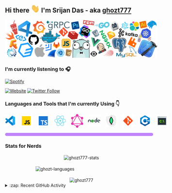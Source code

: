 ## Hi there <img src="./icons/Hi.gif" width="29px"> I'm Srijan Das - aka [ghozt777][website]

<img src="./github-background.png" alt="background" />

### I'm currently listening to 🎧

[![Spotify](https://github-spotify-1bs3qe7jk-ghozt777.vercel.app/api/spotify)](https://open.spotify.com/user/ghozt777)

[![Website](https://img.shields.io/website?down_message=offline&label=ghozt&up_color=%238B5CF6&up_message=online&url=https%3A%2F%2Fghozt.netlify.app%2F)](https://ghozt.netlify.app/)
[![Twitter Follow](https://img.shields.io/twitter/url?label=ghozt&logoColor=%231F2937&style=social&url=https%3A%2F%2Ftwitter.com%2Fghozt60510632)](https://twitter.com/ghozt60510632)

### Languages and Tools that I'm currently Using 👇

<div style = "display : flex ; height : 40px ; width : 100% ; gap : 1rem ; margin: 20px 0px ; align-items:center ;" >
<img align="left" alt="Visual Studio Code" height="34px" src="./icons/vscode.png" />

<img align="left" alt="JavaScript" width="40px" src="./icons/js.png" />
<img align="left" alt="TypeScript" width="40px" src="./icons/ts.png" />
<img align="left" alt="React" width="40px" src="./icons/react.svg" />
<img align="left" alt="GraphQL" width="40px" src="./icons/graphql.svg" />
<img align="left" alt="Node.js" width="40px" src="./icons/node.svg" />
<img align="left" alt="MongoDB" width="40px" src="./icons/mongo.png" />
<img align="left" alt="Git" width="40px" src="./icons/git.svg" />
<img align="left" alt="c++" width="40px" src="./icons/cpp.svg" />
<img align="left" alt="Terminal" width="40px" src="./icons/cli.png" />
</div>

<div style = "width : 95% ; padding : 5px ; border-radius: 10px ; background-color: #c084fc; margin : 20px 0px ;" >
</div>

### Stats for Nerds

<div style = " margin-top : 20px ; display : flex ; flex-direction : column ; align-items: center ; gap : 20px ; " >
  <img  src="https://github-readme-stats.vercel.app/api?username=ghozt777&show_icons=true&theme=chartreuse-dark" alt="ghozt777-stats"/>

  <img style = "width : 60% ;" src="https://github-readme-stats.vercel.app/api/top-langs/?username=ghozt777&show_icons=true&theme=chartreuse-dark" alt="ghozt-languages" />

  <img src="https://github-readme-streak-stats.herokuapp.com/?user=ghozt777&theme=chartreuse-dark" alt="ghozt777" />

</div>

<details>
  <summary>:zap: Recent GitHub Activity</summary>

<!--START_SECTION:activity-->

1. 🎉 Merged PR [#2](https://github.com/ghozt777/DSA-Bootcamp-Java-Solutions/pull/2) in [ghozt777/DSA-Bootcamp-Java-Solutions](https://github.com/ghozt777/DSA-Bootcamp-Java-Solutions)
2. 💪 Opened PR [#2](https://github.com/ghozt777/DSA-Bootcamp-Java-Solutions/pull/2) in [ghozt777/DSA-Bootcamp-Java-Solutions](https://github.com/ghozt777/DSA-Bootcamp-Java-Solutions)
3. 🎉 Merged PR [#1](https://github.com/ghozt777/DSA-Bootcamp-Java-Solutions/pull/1) in [ghozt777/DSA-Bootcamp-Java-Solutions](https://github.com/ghozt777/DSA-Bootcamp-Java-Solutions)
4. 💪 Opened PR [#1](https://github.com/ghozt777/DSA-Bootcamp-Java-Solutions/pull/1) in [ghozt777/DSA-Bootcamp-Java-Solutions](https://github.com/ghozt777/DSA-Bootcamp-Java-Solutions)
5. 🗣 Commented on [#342](https://github.com/kanak22/CP-DSA-Questions/issues/342) in [kanak22/CP-DSA-Questions](https://github.com/kanak22/CP-DSA-Questions)
<!--END_SECTION:activity-->

</details />

[website]: https://ghozt.netlify.app/
[twitter]: https://twitter.com/ghozt60510632
[instagram]: https://www.instagram.com/dontsleeponcustard/
[linkedin]: https://www.linkedin.com/in/srijandas7/
